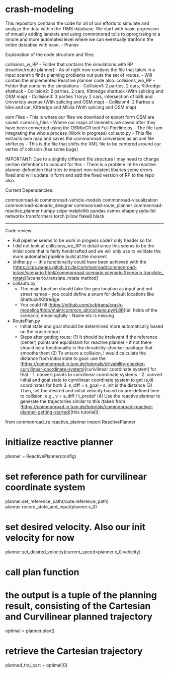 # crash-modeling

This repository contians the code for all of our efforts to simulate and analyze the data within the TIMS database. We start with basic prgression of mnually adding lanelets and using 
commonorad tolls to pprogrssing to a nmore and more automated level where we can eventually tranform the entire dataabse with ease. - Pranav

Explanation of the code structure and files: 



collisions_w_RP - Folder that contains the simulations with RP (reactive/route planner)
                - As of right now contians the file that takes in a input scenrrio finds planning problems out puts the set of routes. 
                - Will contain the implemented Reactive planner code also.
collisions_wo_RP - Folder that contains the simulations
                 - Collision1: 2 parties, 2 cars, Kittredge shattuck
                 - Collision2: 2 parties, 2 cars, Kittredge shattuck (With splicing and OSM map)
                 - Collision3: 3 parties 1 loryy 2 cars, intersection of b88 and Univeristy avenue (With splicing and OSM map)
                 - Collision4: 2 Parties a bike and car, Kittredge and Mlivia (With splicing and OSM map)
                 
osm Files - This is where our files we downlaod or epxort form OSM are saved.
scenario_files - Where our maps of lanenelts are saved after they have been converted using the OSMtoCR tool
Full Pipeline.py - The file i am integrating the whole process (Work in progress)
collauto.py - This file extracts osm map and saves the commonroad conversion as an xml file
shifter.py - This is the file that shifts the XML file to be centered around our vertex of collision (has some bugs)

IMPORTANT: Due to a slightly different file structure i may need to change certian defentions to acocunt for this 
          - There is a problem int he reactive planner defneition that tries to import non-existent libaries some errors fixed and will update in form and add the fixed 
           version of RP to the repo also.


Current Dependancies: 

commonroad-io
commonroad-vehicle-models
commonroad-visualization
commonroad-scenario_designer
commonroad-route_planner
commonroad-reactive_planner
numpy
scipy
matplotlib
pandas
osmnx
shapely
pybullet
networkx
transformers
torch
pillow
flake8
black

___________
Code review:
- Full pipeline seems to be work in progess code? only header so far
- I did not look at collisions_wo_RP in detail since this seems to be the initial code that is fairly handcrafted and we will only use to validate the more automated pipeline build at the moment
- shifter.py -- this functionality could have been achieved with the (https://cps.pages.gitlab.lrz.de/commonroad/commonroad-io/api/scenario.html#commonroad.scenario.scenario.Scenario.translate_rotate)[scenario.translate_rotate method]
- collauto.py
  * The main function should take the geo location as input and not street names - you could define a enum for default locations like Shattuck/Kittredge
  * You could fill (https://github.com/ucbtrans/crash-modeling/blob/main/common_git/collauto.py#L86)[all fields of the scenario] meaningfully - Name etc is missing
- RoutePlan.py
  * Initial state and goal should be determined more automatically based on the crash report
  * Steps after getting route: 
(1) It should be irrelevant if the reference (center) points are equidistant for reactive planner - if not there should be a functionality in the dirvability-checker package that smooths them
(2) To ensure a collision, I would calculate the distance from initial state to goal: use the (https://commonroad.in.tum.de/tutorials/drivability-checker-curvilinear-coordinate-system)[curivlinear coordinate system] for that - 1. convert points to curvilinear coordinate systems - 2. convert initial and goal state to curvilinear coordinate system to get (s,d) coordinates for both 3. s_diff = s_goal - s_init is the distance
(3) Then, set the desired and initial velocity based on pre-defined time to collision, e.g., v = s_diff / t_predef
(4) Use the reactive planner to generate the trajectories similar to this (taken from (https://commonroad.in.tum.de/tutorials/commonroad-reactive-planner-getting-started)[this tutorial]):

from commonroad_rp.reactive_planner import ReactivePlanner
# initialize reactive planner
planner = ReactivePlanner(config)
# set reference path for curvilinear coordinate system
planner.set_reference_path(route.reference_path)
planner.record_state_and_input(planner.x_0)
# set desired velocity. Also our init velocity for now
planner.set_desired_velocity(current_speed=planner.x_0.velocity)
# call plan function
# the output is a tuple of the planning result, consisting of the Cartesian and Curvilinear planned trajectory
optimal = planner.plan()
# retrieve the Cartesian trajectory
planned_traj_cart = optimal[0]


